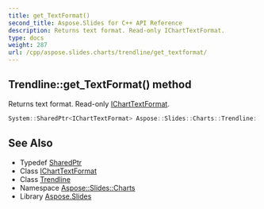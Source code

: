 ```yaml
---
title: get_TextFormat()
second_title: Aspose.Slides for C++ API Reference
description: Returns text format. Read-only IChartTextFormat.
type: docs
weight: 287
url: /cpp/aspose.slides.charts/trendline/get_textformat/
---
```

## Trendline::get_TextFormat() method


Returns text format. Read-only [IChartTextFormat](../../icharttextformat/).

```cpp
System::SharedPtr<IChartTextFormat> Aspose::Slides::Charts::Trendline::get_TextFormat() override
```

## See Also

* Typedef [SharedPtr](../../system/sharedptr/)
* Class [IChartTextFormat](../icharttextformat/)
* Class [Trendline](./)
* Namespace [Aspose::Slides::Charts](../)
* Library [Aspose.Slides](../../)